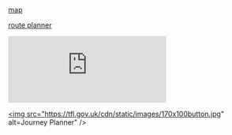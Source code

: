 


<a href="https://drive.google.com/file/d/1gdZPr6FWmMy-J4uvFzJi1J-7NzfFoiNb/view?usp=drivesdk"> map        </a>

<a href="https://tfl.gov.uk/plan-a-journey/"> route planner </a>




<iframe src="https://free.timeanddate.com/countdown/i6wjyv1s/n101/cf100/cm0/cu4/ct5/cs1/ca0/co0/cr0/ss0/cac000/cpc000/pct/tc66c/fn3/fs175/szw320/szh135/iso2019-11-02T07:30:00" allowTransparency="true" frameborder="0" width="320" height="135"></iframe>








<div style="width:360px"><script language="JavaScript" src="https://www.tfl.gov.uk/tfl/syndication/widgets/tubemap/tubemap-iframe-stretchy.js"></script></div>





<a href="http://www.tfl.gov.uk/plan-a-journey/" target="_blank"><img src="https://tfl.gov.uk/cdn/static/images/170x100button.jpg" alt=Journey Planner" /></a>
